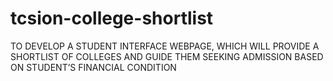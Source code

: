 # tcsion-college-shortlist
TO DEVELOP A STUDENT INTERFACE WEBPAGE, WHICH WILL PROVIDE A SHORTLIST OF COLLEGES AND GUIDE THEM SEEKING ADMISSION BASED ON STUDENT’S FINANCIAL CONDITION
